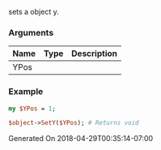 sets a object y.
### Arguments
**Name**|**Type**|**Description**
:---|:---|:---
YPos||

### Example

```perl
my $YPos = 1;

$object->SetY($YPos); # Returns void
```


Generated On 2018-04-29T00:35:14-07:00